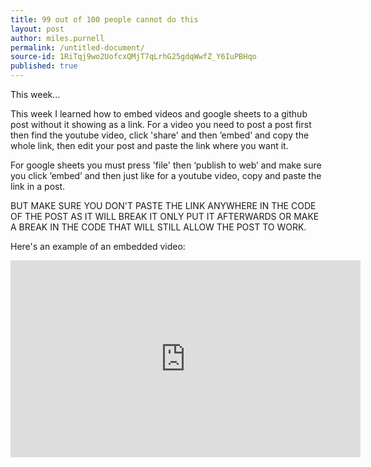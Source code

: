 ```yaml
---
title: 99 out of 100 people cannot do this
layout: post
author: miles.purnell
permalink: /untitled-document/
source-id: 1RiTqj9wo2UofcxQMjT7qLrhG25gdqWwfZ_Y6IuPBHqo
published: true
---
```

This week…

This week I learned how to embed videos and google sheets to a github post without it showing as a link. For a video you need to post a post first then find the youtube video, click 'share' and then ’embed’ and copy the whole link, then edit your post and paste the link where you want it.

For google sheets you must press 'file' then ‘publish to web’ and make sure you click ’embed’ and then just like for a youtube video, copy and paste the link in a post.

BUT MAKE SURE YOU DON'T PASTE THE LINK ANYWHERE IN THE CODE OF THE POST AS IT WILL BREAK IT ONLY PUT IT AFTERWARDS OR MAKE A BREAK IN THE CODE THAT WILL STILL ALLOW THE POST TO WORK.

Here's an example of an embedded video:

<iframe width="560" height="315" src="https://www.youtube.com/embed/gWL90wryyOw" frameborder="0" allowfullscreen></iframe>

